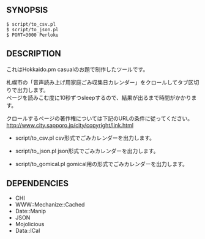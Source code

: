 SYNOPSIS
---------

```
$ script/to_csv.pl
$ script/to_json.pl
$ PORT=3000 Perloku
```

DESCRIPTION
---------

これはHokkaido.pm casualのお題で制作したツールです。

札幌市の「音声読み上げ用家庭ごみ収集日カレンダー」をクロールしてタブ区切りで出力します。  
ページを読みこむ度に10秒ずつsleepするので、結果が出るまで時間がかかります。

クロールするページの著作権については下記のURLの条件に従ってください。  
http://www.city.sapporo.jp/city/copyright/link.html



* script/to_csv.pl
  csv形式でごみカレンダーを出力します。

* script/to_json.pl
  json形式でごみカレンダーを出力します。

* script/to_gomical.pl
  gomical用の形式でごみカレンダーを出力します。

DEPENDENCIES
---------

* CHI
* WWW::Mechanize::Cached
* Date::Manip
* JSON
* Mojolicious
* Data::ICal
